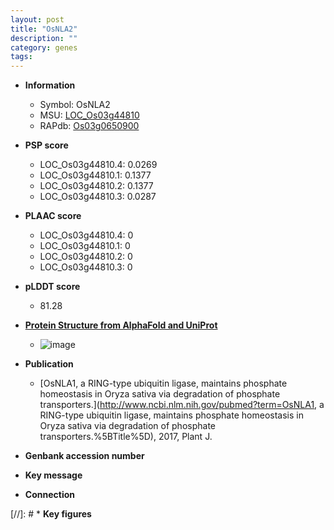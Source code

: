 ```yaml
---
layout: post
title: "OsNLA2"
description: ""
category: genes
tags: 
---
```


* **Information**  
    + Symbol: OsNLA2  
    + MSU: [LOC_Os03g44810](http://rice.plantbiology.msu.edu/cgi-bin/ORF_infopage.cgi?orf=LOC_Os03g44810)  
    + RAPdb: [Os03g0650900](http://rapdb.dna.affrc.go.jp/viewer/gbrowse_details/irgsp1?name=Os03g0650900)  

* **PSP score**  
    + LOC_Os03g44810.4: 0.0269 
    + LOC_Os03g44810.1: 0.1377 
    + LOC_Os03g44810.2: 0.1377 
    + LOC_Os03g44810.3: 0.0287 

* **PLAAC score**  
    + LOC_Os03g44810.4: 0 
    + LOC_Os03g44810.1: 0 
    + LOC_Os03g44810.2: 0 
    + LOC_Os03g44810.3: 0 

* **pLDDT score**
    + 81.28

* **[Protein Structure from AlphaFold and UniProt](https://www.uniprot.org/uniprotkb/Q7XZZ3/entry#structure)**
    + ![image](https://ricepsp.github.io/images/Q7/AF-Q7XZZ3-F1.png)

* **Publication**  
    + [OsNLA1, a RING-type ubiquitin ligase, maintains phosphate homeostasis in Oryza sativa via degradation of phosphate transporters.](http://www.ncbi.nlm.nih.gov/pubmed?term=OsNLA1, a RING-type ubiquitin ligase, maintains phosphate homeostasis in Oryza sativa via degradation of phosphate transporters.%5BTitle%5D), 2017, Plant J.

* **Genbank accession number**  

* **Key message**  

* **Connection**  

[//]: # * **Key figures**  


